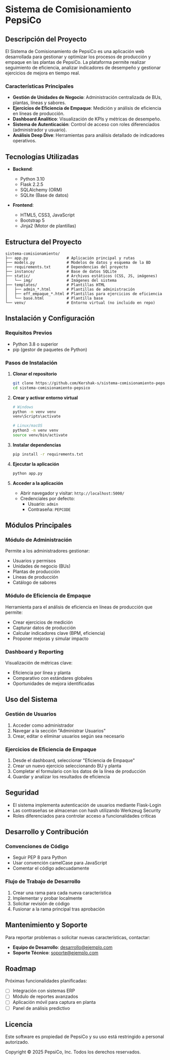 # Sistema de Comisionamiento PepsiCo

## Descripción del Proyecto

El Sistema de Comisionamiento de PepsiCo es una aplicación web desarrollada para gestionar y optimizar los procesos de producción y empaque en las plantas de PepsiCo. La plataforma permite realizar seguimiento de eficiencia, analizar indicadores de desempeño y gestionar ejercicios de mejora en tiempo real.

### Características Principales

- **Gestión de Unidades de Negocio**: Administración centralizada de BUs, plantas, líneas y sabores.
- **Ejercicios de Eficiencia de Empaque**: Medición y análisis de eficiencia en líneas de producción.
- **Dashboard Analítico**: Visualización de KPIs y métricas de desempeño.
- **Sistema de Autenticación**: Control de acceso con roles diferenciados (administrador y usuario).
- **Análisis Deep Dive**: Herramientas para análisis detallado de indicadores operativos.

## Tecnologías Utilizadas

- **Backend**: 
  - Python 3.10
  - Flask 2.2.5
  - SQLAlchemy (ORM)
  - SQLite (Base de datos)

- **Frontend**:
  - HTML5, CSS3, JavaScript
  - Bootstrap 5
  - Jinja2 (Motor de plantillas)

## Estructura del Proyecto

```
sistema-comisionamiento/
├── app.py                 # Aplicación principal y rutas
├── models.py              # Modelos de datos y esquema de la BD
├── requirements.txt       # Dependencias del proyecto
├── instance/              # Base de datos SQLite
├── static/                # Archivos estáticos (CSS, JS, imágenes)
│   └── img/               # Imágenes del sistema
├── templates/             # Plantillas HTML
│   ├── admin_*.html       # Plantillas de administración
│   ├── eff_empaque_*.html # Plantillas para ejercicios de eficiencia
│   └── base.html          # Plantilla base
└── venv/                  # Entorno virtual (no incluido en repo)
```

## Instalación y Configuración

### Requisitos Previos

- Python 3.8 o superior
- pip (gestor de paquetes de Python)

### Pasos de Instalación

1. **Clonar el repositorio**
   ```bash
   git clone https://github.com/Kershak-s/sistema-comisionamiento-pepsico.git
   cd sistema-comisionamiento-pepsico
   ```

2. **Crear y activar entorno virtual**
   ```bash
   # Windows
   python -m venv venv
   venv\Scripts\activate

   # Linux/macOS
   python3 -m venv venv
   source venv/bin/activate
   ```

3. **Instalar dependencias**
   ```bash
   pip install -r requirements.txt
   ```

4. **Ejecutar la aplicación**
   ```bash
   python app.py
   ```

5. **Acceder a la aplicación**
   - Abrir navegador y visitar: `http://localhost:5000/`
   - Credenciales por defecto:
     - Usuario: `admin`
     - Contraseña: `PEPCODE`

## Módulos Principales

### Módulo de Administración

Permite a los administradores gestionar:
- Usuarios y permisos
- Unidades de negocio (BUs)
- Plantas de producción
- Líneas de producción
- Catálogo de sabores

### Módulo de Eficiencia de Empaque

Herramienta para el análisis de eficiencia en líneas de producción que permite:
- Crear ejercicios de medición
- Capturar datos de producción
- Calcular indicadores clave (BPM, eficiencia)
- Proponer mejoras y simular impacto

### Dashboard y Reporting

Visualización de métricas clave:
- Eficiencia por línea y planta
- Comparativo con estándares globales
- Oportunidades de mejora identificadas

## Uso del Sistema

### Gestión de Usuarios

1. Acceder como administrador
2. Navegar a la sección "Administrar Usuarios"
3. Crear, editar o eliminar usuarios según sea necesario

### Ejercicios de Eficiencia de Empaque

1. Desde el dashboard, seleccionar "Eficiencia de Empaque"
2. Crear un nuevo ejercicio seleccionando BU y planta
3. Completar el formulario con los datos de la línea de producción
4. Guardar y analizar los resultados de eficiencia

## Seguridad

- El sistema implementa autenticación de usuarios mediante Flask-Login
- Las contraseñas se almacenan con hash utilizando Werkzeug Security
- Roles diferenciados para controlar acceso a funcionalidades críticas

## Desarrollo y Contribución

### Convenciones de Código

- Seguir PEP 8 para Python
- Usar convención camelCase para JavaScript
- Comentar el código adecuadamente

### Flujo de Trabajo de Desarrollo

1. Crear una rama para cada nueva característica
2. Implementar y probar localmente
3. Solicitar revisión de código
4. Fusionar a la rama principal tras aprobación

## Mantenimiento y Soporte

Para reportar problemas o solicitar nuevas características, contactar:

- **Equipo de Desarrollo**: desarrollo@ejemplo.com
- **Soporte Técnico**: soporte@ejemplo.com

## Roadmap

Próximas funcionalidades planificadas:

- [ ] Integración con sistemas ERP
- [ ] Módulo de reportes avanzados
- [ ] Aplicación móvil para captura en planta
- [ ] Panel de análisis predictivo

## Licencia

Este software es propiedad de PepsiCo y su uso está restringido a personal autorizado.

Copyright © 2025 PepsiCo, Inc. Todos los derechos reservados.